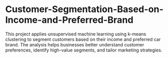 # Customer-Segmentation-Based-on-Income-and-Preferred-Brand
This project applies unsupervised machine learning using k-means clustering to segment customers based on their income and preferred car brand. The analysis helps businesses better understand customer preferences, identify high-value segments, and tailor marketing strategies. 
